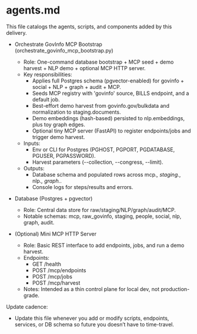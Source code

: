 # agents.md

This file catalogs the agents, scripts, and components added by this delivery.

- Orchestrate GovInfo MCP Bootstrap (orchestrate_govinfo_mcp_bootstrap.py)
  - Role: One-command database bootstrap + MCP seed + demo harvest + NLP demo + optional MCP HTTP server.
  - Key responsibilities:
    - Applies full Postgres schema (pgvector-enabled) for govinfo + social + NLP + graph + audit + MCP.
    - Seeds MCP registry with 'govinfo' source, BILLS endpoint, and a default job.
    - Best-effort demo harvest from govinfo.gov/bulkdata and normalization to staging.documents.
    - Demo embeddings (hash-based) persisted to nlp.embeddings, plus toy graph edges.
    - Optional tiny MCP server (FastAPI) to register endpoints/jobs and trigger demo harvest.
  - Inputs:
    - Env or CLI for Postgres (PGHOST, PGPORT, PGDATABASE, PGUSER, PGPASSWORD).
    - Harvest parameters (--collection, --congress, --limit).
  - Outputs:
    - Database schema and populated rows across mcp._, staging._, nlp._, graph._.
    - Console logs for steps/results and errors.

- Database (Postgres + pgvector)
  - Role: Central data store for raw/staging/NLP/graph/audit/MCP.
  - Notable schemas: mcp, raw_govinfo, staging, people, social, nlp, graph, audit.

- (Optional) Mini MCP HTTP Server
  - Role: Basic REST interface to add endpoints, jobs, and run a demo harvest.
  - Endpoints:
    - GET /health
    - POST /mcp/endpoints
    - POST /mcp/jobs
    - POST /mcp/harvest
  - Notes: Intended as a thin control plane for local dev, not production-grade.

Update cadence:

- Update this file whenever you add or modify scripts, endpoints, services, or DB schema so future you doesn’t have to time-travel.
